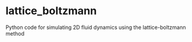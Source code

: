 # lattice_boltzmann
Python code for simulating 2D fluid dynamics using the lattice-boltzmann method
